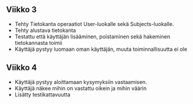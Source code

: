 ## Viikko 3

- Tehty Tietokanta operaatiot User-luokalle sekä Subjects-luokalle.
- Tehty alustava tietokanta
- Testattu että käyttäjän lisääminen, poistaminen sekä hakeminen tietokannasta toimii
- Käyttäjä pystyy luomaan oman käyttäjän, muuta toiminnallisuutta ei ole

## Viikko 4

- Käyttäjä pystyy aloittamaan kysymyksiin vastaamisen.
- Käyttäjä näkee mihin on vastattu oikein ja mihin väärin
- Lisätty testikattavuutta
